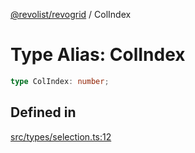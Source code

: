 [@revolist/revogrid](README.md) / ColIndex

# Type Alias: ColIndex

```ts
type ColIndex: number;
```

## Defined in

[src/types/selection.ts:12](https://github.com/revolist/revogrid/blob/33fdf87718e4421a1302a23338379f45f99055c0/src/types/selection.ts#L12)

